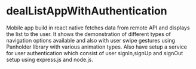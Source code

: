 # dealListAppWithAuthentication

Mobile app build in react native fetches data from remote API and displays the list to the user. It shows the demonstration of different types of navigation options available and also with user swipe gestures using Panholder library with various animation types.
Also have setup a service for user authentication which consist of user signIn,signUp and signOut setup using express.js and node.js.
